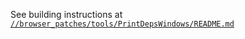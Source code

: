 See building instructions at [`//browser_patches/tools/PrintDepsWindows/README.md`](../browser_patches/winldd/README.md)

